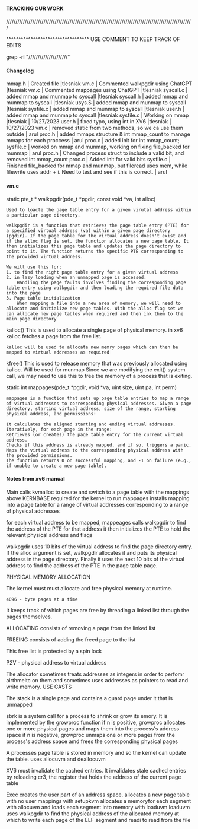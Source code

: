 #### TRACKING OUR WORK

////////////////////////////////////////////////////////////////////////////////////////////////////

^^^^^^^^^^^^^^^^^^^^^^^^^^^^^^^^^^
USE COMMENT TO KEEP TRACK OF EDITS

grep -rl "/////////////////////"

#### Changelog

mmap.h | Created file |tlesniak
vm.c | Commented walkpgdir using ChatGPT |tlesniak
vm.c | Commented mappages using ChatGPT |tlesniak
syscall.c | added mmap and munmap to syscall |tlesniak
syscall.h | added mmap and munmap to syscall |tlesniak
usys.S | added mmap and munmap to syscall |tlesniak
sysfile.c | added mmap and munmap to syscall |tlesniak
user.h | added mmap and munmap to syscall |tlesniak
sysfile.c | Working on mmap |tlesniak | 10/27/2023
user.h | fixed typo, using int in XV6 |tlesniak | 10/27/2023
vm.c | removed static from two methods, so we ca use them outside | arul
proc.h | added mmaps structure & int mmap_count to manage mmaps for each proccess | arul
proc.c | added init for int mmap_count;
sysfile.c | worked on mmap and munmap, working on fixing file_backed for munmap | arul
proc.h | Changed process struct to include a valid bit, and removed int mmap_count
proc.c | Added init for valid bits
sysfile.c | Finished file_backed for mmap and munmap, but fileread uses mem, while filewrite uses addr + i. Need to test and see if this is correct. | arul

#### vm.c

static pte_t *
walkpgdir(pde_t *pgdir, const void \*va, int alloc)

    Used to loacte the page table entry for a given virutal address within a particular page directory.

    walkpgdir is a function that retrieves the page table entry (PTE) for a specified virtual address (va) within a given page directory (pgdir). If the page table for the virtual address doesn't exist and if the alloc flag is set, the function allocates a new page table. It then initializes this page table and updates the page directory to point to it. The function returns the specific PTE corresponding to the provided virtual address.

    We will use this for:
    1. to find the right page table entry for a given virtual address
    2. in lazy loading when an unmapped page is accessed.
        Handling the page faults involves finding the corresponding page table entry using walkpgdir and then loading the required file data into the page
    3. Page table initialization
        When mapping a file into a new area of memory, we will need to allocate and initialize new page tables. With the alloc flag set we can allocate new page tables when required and then ink them to the main page directory

kalloc()
This is used to allocate a single page of physical memory.
in xv6 kalloc fetches a page from the free list.

    kalloc will be used to allocate new memry pages which can then be mapped to virtual addresses as required

kfree()
This is used to release memory that was previously allocated using kalloc.
Will be used for munmap
Since we are modifying the exit() system call, we may need to use this to free the memory of a process that is exiting.

static int
mappages(pde_t *pgdir, void *va, uint size, uint pa, int perm)

    mappages is a function that sets up page table entries to map a range of virtual addresses to corresponding physical addresses. Given a page directory, starting virtual address, size of the range, starting physical address, and permissions:

    It calculates the aligned starting and ending virtual addresses.
    Iteratively, for each page in the range:
    Retrieves (or creates) the page table entry for the current virtual address.
    Checks if this address is already mapped, and if so, triggers a panic.
    Maps the virtual address to the corresponding physical address with the provided permissions.
    The function returns 0 on successful mapping, and -1 on failure (e.g., if unable to create a new page table).

#### Notes from xv6 manual

Main calls kvmalloc to create and switch to a page table with the mappings above KERNBASE required for the kernel to run
mappages installs mapping into a page table for a range of virtual addresses corresponding to a range of physical addresses

for each virtual address to be mapped, mappeages calls walkpgdir to find the address of the PTE for that address
it then initializes the PTE to hold the relevant physical address and flags

walkpgdir uses 10 bits of the virtual address to find the page directory entry. If the alloc argument is set, walkpgdir allocates it and puts its physical address in the page directory. Finally it uses the next 10 bits of the virtual address to find the address of the PTE in the page table page.

PHYSICAL MEMORY ALLOCATION

The kernel must must allocate and free physical memory at runtime.

    4096 - byte pages at a time

It keeps track of which pages are free by threading a linked list through the pages themselves.

ALLOCATING
consists of removing a page from the linked list

FREEING
consists of adding the freed page to the list

This free list is protected by a spin lock

P2V - physical address to virtual address

The allocator sometimes treats addresses as integers in order to perfomr airthmeitc on them and sometimes uses addresses as pointers to read and write memory.
USE CASTS

The stack is a single page and contains a guard page under it that is unmapped

sbrk is a system call for a process to shrink or grow its emory.
It is implemented by the growproc function
if n is positive, growproc allocates one or more physical pages and maps them into the process's address space
if n is negative, growproc unmaps one or more pages from the process's address space amd frees the corresponding physical pages

A processes page table is stored in memory and so the kernel can update the table.
uses allocuvm and deallocuvm

XV6 must invalidate the cached entries. It invalidates stale cached entries by reloading cr3, the register that holds the address of the current page table

Exec creates the user part of an address space.
allocates a new page table with no user mappings with setupkvm
allocates a memoryfor each segment with allocuvm
and loads each segment into memory with loaduvm
loaduvm uses walkpgdir to find the physical address of the allocated memory at which to write each page
of the ELF segment and readi to read from the file
